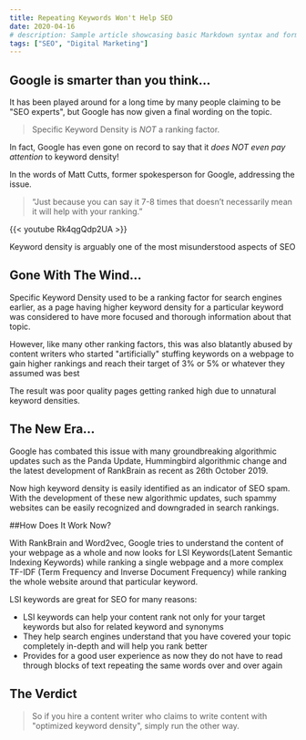 ```yaml
---
title: Repeating Keywords Won't Help SEO 
date: 2020-04-16
# description: Sample article showcasing basic Markdown syntax and formatting for HTML elements.
tags: ["SEO", "Digital Marketing"]
---
```

<!--more-->

## Google is smarter than you think... 

It has been played around for a long time by many people claiming to be "SEO experts", but Google has now given a final wording on the topic.
> Specific Keyword Density is *NOT* a ranking factor.

In fact, Google has even gone on record to say that it *does NOT even pay attention* to keyword density!

In the words of Matt Cutts, former spokesperson for Google, addressing the issue.
>“Just because you can say it 7-8 times that doesn’t necessarily mean it will help with your ranking.”

{{< youtube   Rk4qgQdp2UA >}}

Keyword density is arguably one of the most misunderstood aspects of SEO

## Gone With The Wind...

Specific Keyword Density used to be a ranking factor for search engines earlier, as a page having higher keyword density for a particular keyword was considered to have more focused and thorough information about that topic.

However, like many other ranking factors, this was also blatantly abused by content writers who started "artificially" stuffing keywords on a webpage to gain higher rankings and reach their target of 3% or 5% or whatever they assumed was best

The result was poor quality pages getting ranked high due to unnatural keyword densities.

## The New Era...

Google has combated this issue with many groundbreaking algorithmic updates such as the Panda Update, Hummingbird algorithmic change and the latest development of RankBrain as recent as 26th October 2019.

Now high keyword density is easily identified as an indicator of SEO spam. With the development of these new algorithmic updates, such spammy websites can be easily recognized and downgraded in search rankings.

##How Does It Work Now?

With RankBrain and Word2vec, Google tries to understand the content of your webpage as a whole and now looks for LSI Keywords(Latent Semantic Indexing Keywords) while ranking a single webpage and a more complex TF-IDF (Term Frequency and Inverse Document Frequency) while ranking the whole website around that particular keyword.

LSI keywords are great for SEO for many reasons:

* LSI keywords can help your content rank not only for your target keywords but also for related keyword and synonyms
* They help search engines understand that you have covered your topic completely in-depth and will help you rank better
* Provides for a good user experience as now they do not have to read through blocks of text repeating the same words over and over again

## The Verdict

>So if you hire a content writer who claims to write content with "optimized keyword density", simply run the other way.
